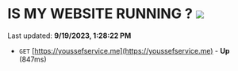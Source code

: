 # IS MY WEBSITE RUNNING ? [![](https://img.shields.io/static/v1?label=Sponsor&message=%E2%9D%A4&logo=GitHub&color=%23fe8e86)](https://github.com/sponsors/<username>)

Last updated: **9/19/2023, 1:28:22 PM**

- `GET` [https://youssefservice.me](https://youssefservice.me) - **Up** (847ms)
